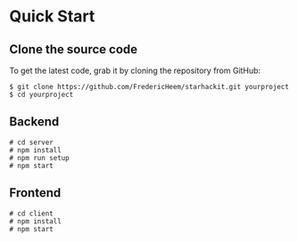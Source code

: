 # Quick Start

## Clone the source code

To get the latest code, grab it by cloning the repository from GitHub:

    $ git clone https://github.com/FredericHeem/starhackit.git yourproject
    $ cd yourproject
    
## Backend

    # cd server
    # npm install
    # npm run setup
    # npm start

## Frontend

    # cd client
    # npm install
    # npm start

    